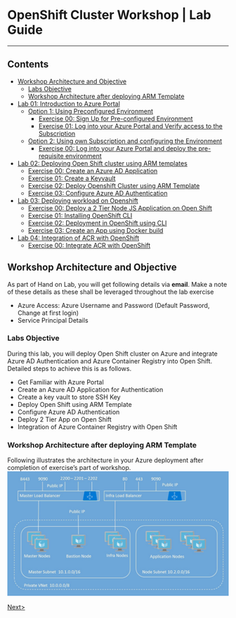 # OpenShift Cluster Workshop | Lab Guide

***

## Contents
<!-- TOC -->

* [Workshop Architecture and Objective](#workshop-architecture-and-objective)
   * [Labs Objective](#labs-objective)	
   * [Workshop Architecture after deploying ARM Template](#workshop-architecture-after-deploying-arm-template)	
* [Lab 01: Introduction to Azure Portal](docs/Lab%2001:%20Introduction-to-Azure-Portal.md)	
   * [Option 1: Using Preconfigured Environment](docs//Lab%2001:%20Introduction-to-Azure-Portal.md#option-1-using-preconfigured-environment)
     * [Exercise 00: Sign Up for Pre-configured Environment](docs//Lab%2001:%20Introduction-to-Azure-Portal.md#exercise-00-sign-up-for-pre-configured-environment)     
     * [Exercise 01: Log into your Azure Portal and Verify access to the Subscription](docs//Lab%2001:%20Introduction-to-Azure-Portal.md#exercise-01-log-into-your-azure-portal-and-verify-access-to-the-subscription)
   * [Option 2: Using own Subscription and configuring the Environment](docs//Lab%2001:%20Introduction-to-Azure-Portal.md#option-2-using-own-subscription-and-configuring-the-environment)
     * [Exercise 00: Log into your Azure Portal and deploy the pre-requisite environment](docs/Lab%2001:%20Introduction-to-Azure-Portal.md#exercise-00-log-into-your-azure-portal-and-deploy-the-pre-requisite-environment)
* [Lab 02: Deploying Open Shift cluster using ARM templates](docs/Lab%2002:%20Deploying-OpenShift-cluster-using-ARM-templates.md)
   * [Exercise 00: Create an Azure AD Application](docs/Lab%2002:%20Deploying-OpenShift-cluster-using-ARM-templates.md#exercise-00-create-an-azure-ad-application)
   * [Exercise 01: Create a Keyvault](docs/Lab%2002:%20Deploying-OpenShift-cluster-using-ARM-templates.md#exercise-01-create-a-keyvault)
   * [Exercise 02: Deploy Openshift Cluster using ARM Template](docs/Lab%2002:%20Deploying-OpenShift-cluster-using-ARM-templates.md#exercise-02-deploy-openshift-cluster-using-arm-template)
   * [Exercise 03: Configure Azure AD Authentication](docs/Lab%2002:%20Deploying-OpenShift-cluster-using-ARM-templates.md#exercise-03-configure-azure-ad-authentication)
* [Lab 03: Deploying workload on Openshift](docs/Lab%2003:%20Deploying-workload-on-Openshift.md)
   * [Exercise 00: Deploy a 2 Tier Node JS Application on Open Shift](docs/Lab%2003:%20Deploying-workload-on-Openshift.md#exercise-00-deploy-a-2-tier-node-js-application-on-open-shift)
   * [Exercise 01: Installing OpenShift CLI](docs/Lab%2003:%20Deploying-workload-on-Openshift.md#exercise-01-installing-openshift-cli)
   * [Exercise 02: Deployment in OpenShift using CLI](docs/Lab%2003:%20Deploying-workload-on-Openshift.md#exercise-02-deployment-in-openshift-using-cli)
   * [Exercise 03: Create an App using Docker build](docs/Lab%2003:%20Deploying-workload-on-Openshift.md#exercise-03-create-an-app-using-docker-build)
* [Lab 04: Integration of ACR with OpenShift](docs/Lab%2004:%20Integration-of-ACR-%20with-OpenShift.md)
   * [Exercise 00: Integrate ACR with OpenShift](docs/Lab%2004:%20Integration-of-ACR-%20with-OpenShift.md#exercise-00-integrate-acr-with-openshift)
<!-- /TOC -->

## Workshop Architecture and Objective
 As part of Hand on Lab, you will get following details via **email**. Make a note of these details as these shall be leveraged throughout the lab exercise
- Azure Access: Azure Username and Password (Default Password, Change at first login)
- Service Principal Details

### Labs Objective
During this lab, you will deploy Open Shift cluster on Azure and integrate Azure AD Authentication and Azure Container Registry into Open Shift. Detailed steps to achieve this is as follows.
- Get Familiar with Azure Portal
-	Create an Azure AD Application for Authentication
-	Create a key vault to store SSH Key
-	Deploy Open Shift using ARM Template
-	Configure Azure AD Authentication
-	Deploy 2 Tier App on Open Shift
-	Integration of Azure Container Registry with Open Shift

### Workshop Architecture after deploying ARM Template
Following illustrates the architecture in your Azure deployment after completion of exercise’s part of workshop.
<img src="images/1workshop_arch.jpg"/>

[Next>](docs/Lab%2001:%20Introduction-to-Azure-Portal.md)
